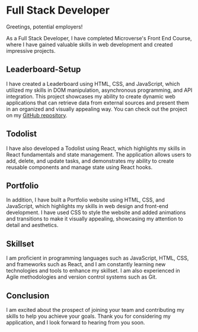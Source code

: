# Full Stack Developer

Greetings, potential employers! 

As a Full Stack Developer, I have completed Microverse's Front End Course, where I have gained valuable skills in web development and created impressive projects. 

## Leaderboard-Setup

I have created a Leaderboard using HTML, CSS, and JavaScript, which utilized my skills in DOM manipulation, asynchronous programming, and API integration. This project showcases my ability to create dynamic web applications that can retrieve data from external sources and present them in an organized and visually appealing way. You can check out the project on my [GitHub repository](https://github.com/BezzB/Leaderboard-setup-project).

## Todolist

I have also developed a Todolist using React, which highlights my skills in React fundamentals and state management. The application allows users to add, delete, and update tasks, and demonstrates my ability to create reusable components and manage state using React hooks.

## Portfolio

In addition, I have built a Portfolio website using HTML, CSS, and JavaScript, which highlights my skills in web design and front-end development. I have used CSS to style the website and added animations and transitions to make it visually appealing, showcasing my attention to detail and aesthetics.

## Skillset

I am proficient in programming languages such as JavaScript, HTML, CSS, and frameworks such as React, and I am constantly learning new technologies and tools to enhance my skillset. I am also experienced in Agile methodologies and version control systems such as Git.

## Conclusion

I am excited about the prospect of joining your team and contributing my skills to help you achieve your goals. Thank you for considering my application, and I look forward to hearing from you soon.
